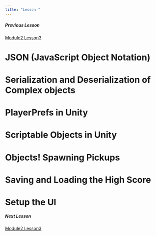 ```yaml
---
title: "Lesson "
---
```

##### Previous Lesson
[Module2 Lesson3](Module2%20Lesson3.md)


# JSON (JavaScript Object Notation)
# Serialization and Deserialization of Complex objects
# PlayerPrefs in Unity
# Scriptable Objects in Unity
# Objects! Spawning Pickups
# Saving and Loading the High Score
# Setup the UI


##### Next Lesson
[Module2 Lesson3](Module2%20Lesson7.md)

